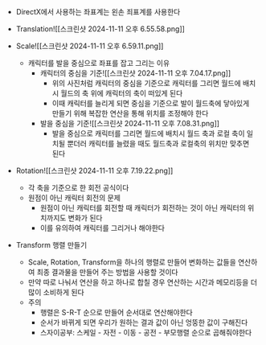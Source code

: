 -  DirectX에서 사용하는 좌표계는 왼손 죄표계를 사용한다

- Translation![[스크린샷 2024-11-11 오후 6.55.58.png]]

- Scale![[스크린샷 2024-11-11 오후 6.59.11.png]]
	- 캐릭터를 발을 중심으로 좌표를 잡고 그리는 이유
		- 캐릭터의 중심을 기준![[스크린샷 2024-11-11 오후 7.04.17.png]]
			- 위의 사진처럼 캐릭터의 중심을 기준으로 캐릭터를 그리면 월드에 배치시 월드의 축 위에 캐릭터의 축이 떠있게 된다
			- 이때 캐릭터를 늘리게 되면 중심을 기준으로 발이 월드축에 닿아있게 만들기 위해 복잡한 연산을 통해 위치를 조정해야 한다
		- 발을 중심을 기준![[스크린샷 2024-11-11 오후 7.08.31.png]]
			- 발을 중심으로 캐릭터를 그리면 월드에 배치시 월드 축과 로컬 축이 일치될 뿐더러 캐릭터를 늘렸을 때도 월드축과 로컬축의 위치만 맞추면 된다

- Rotation![[스크린샷 2024-11-11 오후 7.19.22.png]]
	- 각 축을 기준으로 한 회전 공식이다
	- 원점이 아닌 캐릭터 회전의 문제
		- 원점이 아닌 캐릭터를 회전할 때 캐릭터가 회전하는 것이 아닌 캐릭터의 위치까지도 변화가 된다
		- 이를 유의하여 캐릭터를 그리거나 해야한다

- Transform 행렬 만들기
	- Scale, Rotation, Transform을 하나의 행렬로 만들어 변화하는 값들을 연산하여 최종 결과물을 만들어 주는 방법을 사용할 것이다
	- 만약 따로 나눠서 연산을 하고 하나로 합칠 경우 연산하는 시간과 메모리등을 더 많이 소비하게 된다
	- 주의
		- 행렬은 S-R-T 순으로 만들어 순서대로 연산해야한다
		- 순서가 바뀌게 되면 우리가 원하는 결과 값이 아닌 엉뚱한 값이 구해진다
		- 스자이공부: 스케일 - 자전 - 이동 - 공전 - 부모행렬 순으로 곱해줘야한다